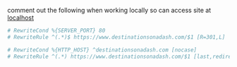 comment out the following when working locally so can access site at [localhost](http://destinationsonadash.localhost/)

```php
# RewriteCond %{SERVER_PORT} 80
# RewriteRule ^(.*)$ https://www.destinationsonadash.com/$1 [R=301,L]

# RewriteCond %{HTTP_HOST} ^destinationsonadash.com [nocase]
# RewriteRule ^(.*) https://www.destinationsonadash.com/$1 [last,redirect=301]

```

